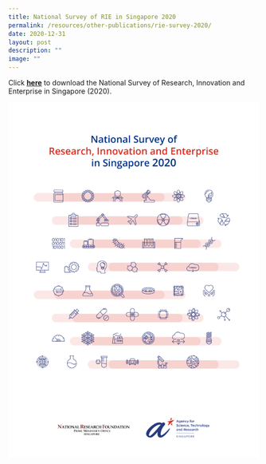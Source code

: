 ```yaml
---
title: National Survey of RIE in Singapore 2020
permalink: /resources/other-publications/rie-survey-2020/
date: 2020-12-31
layout: post
description: ""
image: ""
---
```

Click **[here](https://go.gov.sg/2020-rie-survey)** to download the National Survey of Research, Innovation and Enterprise in Singapore (2020).

![](/images/rie-survey-2020.png)
